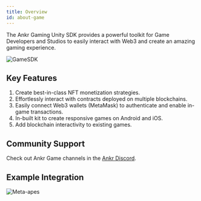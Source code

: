 ```yaml
---
title: Overview
id: about-game
---
```

 
The Ankr Gaming Unity SDK provides a powerful toolkit for Game Developers and Studios to easily interact with Web3 and create an amazing gaming experience. 

![GameSDK](@site/static/img/ankr-game.png)

## Key Features

1. Create best-in-class NFT monetization strategies.
2. Effortlessly interact with contracts deployed on multiple blockchains.
2. Easily connect Web3 wallets (MetaMask) to authenticate and enable in-game transactions.
3. In-built kit to create responsive games on Android and iOS. 
4. Add blockchain interactivity to existing games. 

## Community Support

Check out Ankr Game channels in the [Ankr Discord](https://discord.gg/uYaNu23Ww7).

## Example Integration

![Meta-apes](@site/static/img/metaapes.png)



